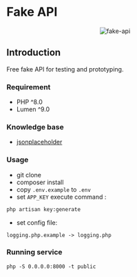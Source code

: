 # Fake API

<p align="center">
    <img src="https://afindo-inf.com/assets/public/img/blog/bbace49a6c7fe7993946ec4a4b2c5c8c.png" alt="fake-api">
</p>

## Introduction
Free fake API for testing and prototyping.

### Requirement
- PHP ^8.0
- Lumen ^9.0

### Knowledge base
- [jsonplaceholder](https://jsonplaceholder.typicode.com/)

### Usage 
- git clone
- composer install
- copy ``.env.example`` to ``.env``
- set ``APP_KEY`` execute command :
```bash
php artisan key:generate
```
- set config file:

```
logging.php.example -> logging.php
```

### Running service
```         
php -S 0.0.0.0:8000 -t public
```

